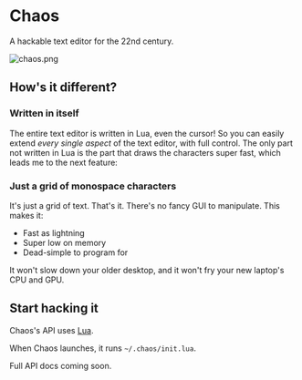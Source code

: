 # Chaos

A hackable text editor for the 22nd century.

![chaos.png](https://raw.githubusercontent.com/sdegutis/chaos/master/chaos.png)

## How's it different?

### Written in itself

The entire text editor is written in Lua, even the cursor! So you can easily extend *every single aspect* of the text editor, with full control. The only part not written in Lua is the part that draws the characters super fast, which leads me to the next feature:

### Just a grid of monospace characters

It's just a grid of text. That's it. There's no fancy GUI to manipulate. This makes it:

- Fast as lightning
- Super low on memory
- Dead-simple to program for

It won't slow down your older desktop, and it won't fry your new laptop's CPU and GPU.

## Start hacking it

Chaos's API uses [Lua](http://phrogz.net/lua/LearningLua_FromJS.html).

When Chaos launches, it runs `~/.chaos/init.lua`.

Full API docs coming soon.
